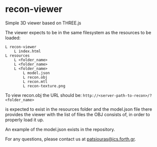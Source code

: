 # recon-viewer
Simple 3D viewer based on THREE.js

The viewer expects to be in the same filesystem as the resources to be loaded:
```
L recon-viewer
    L index.html
L resources
    L <folder_name>
    L <folder_name>
    L <folder_name>
        L model.json
        L recon.obj
        L recon.mtl
        L recon-texture.png
```
To view recon.obj the URL should be:
```http://<server-path-to-recon>/?<folder_name>```

<folder-name> is expected to exist in the resources folder and the model.json file there 
provides the viewer with the list of files the OBJ consists of, in order to properly load it up.

An example of the model.json exists in the repository.

For any questions, please contact us at patsiouras@ics.forth.gr.
